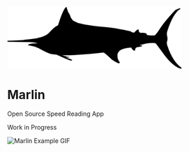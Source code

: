 <img src="https://github.com/wez470/Marlin/blob/master/marlin/assets/logo/Marlin.png" alt="Marlin Logo" width="400"/>

# Marlin
Open Source Speed Reading App

Work in Progress

<img src="https://i.imgur.com/5OWOOAy.gif" alt="Marlin Example GIF" width="500"/>
